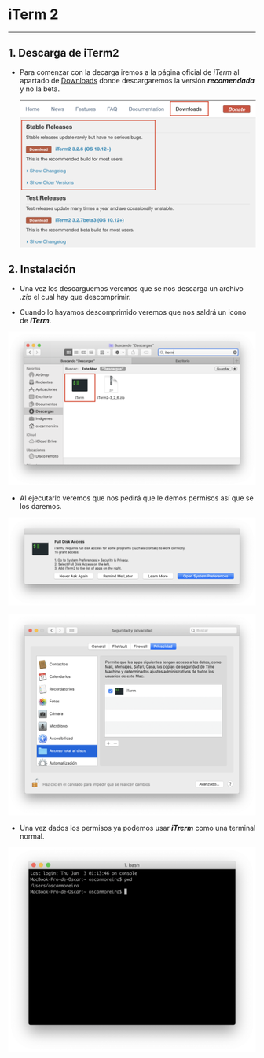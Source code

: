 # iTerm 2

---

## 1. Descarga de iTerm2

- Para comenzar con la decarga iremos a la página oficial de *iTerm* al apartado de [Downloads](https://www.iterm2.com/downloads.html) donde descargaremos la versión ***recomendada*** y no la beta.

  ![1](./img/1.png)

## 2. Instalación


- Una vez los descarguemos veremos que se nos descarga un archivo *.zip* el cual hay que descomprimir.

- Cuando lo hayamos descomprimido veremos que nos saldrá un icono de ***iTerm***.

![2](./img/2.png)

- Al ejecutarlo veremos que nos pedirá que le demos permisos así que se los daremos.

![3](./img/3.png)

![4](./img/4.png)

- Una vez dados los permisos ya podemos usar ***iTrerm*** como una terminal normal.

![5](./img/5.png)

